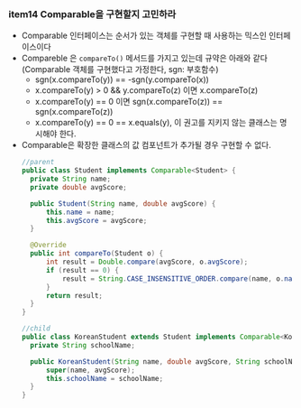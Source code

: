 ### item14 Comparable을 구현할지 고민하라
- Comparable 인터페이스는 순서가 있는 객체를 구현할 때 사용하는 믹스인 인터페이스이다
- Compareble 은 `compareTo()` 메서드를 가지고 있는데 규약은 아래와 같다(Comparable 객체를 구현했다고 가정한다, sgn: 부호함수)
  - sgn(x.compareTo(y)) == -sgn(y.compareTo(x))
  - x.compareTo(y) > 0 && y.compareTo(z) 이면 x.compareTo(z)
  - x.compareTo(y) == 0 이면 sgn(x.compareTo(z)) == sgn(x.compareTo(z))
  - x.compareTo(y) == 0 == x.equals(y), 이 권고를 지키지 않는 클래스는 명시해야 한다.
- Comparable은 확장한 클래스의 값 컴포넌트가 추가될 경우 구현할 수 없다. 
  ```java
  //parent
  public class Student implements Comparable<Student> {
    private String name;
    private double avgScore;

    public Student(String name, double avgScore) {
        this.name = name;
        this.avgScore = avgScore;
    }

    @Override
    public int compareTo(Student o) {
        int result = Double.compare(avgScore, o.avgScore);
        if (result == 0) {
            result = String.CASE_INSENSITIVE_ORDER.compare(name, o.name);
        }
        return result;
    }
  }
  
  //child
  public class KoreanStudent extends Student implements Comparable<KoreanStudent> {
    private String schoolName;

    public KoreanStudent(String name, double avgScore, String schoolName) {
        super(name, avgScore);
        this.schoolName = schoolName;
    }
  }
  ```